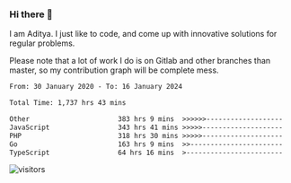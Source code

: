 ### Hi there 👋

I am Aditya. I just like to code, and come up with innovative solutions for regular problems.

Please note that a lot of work I do is on Gitlab and other branches than master, so my contribution graph will be complete mess.

<!--START_SECTION:waka-->

```txt
From: 30 January 2020 - To: 16 January 2024

Total Time: 1,737 hrs 43 mins

Other                      383 hrs 9 mins  >>>>>>-------------------   22.05 %
JavaScript                 343 hrs 41 mins >>>>>--------------------   19.78 %
PHP                        318 hrs 30 mins >>>>>--------------------   18.33 %
Go                         163 hrs 9 mins  >>-----------------------   09.39 %
TypeScript                 64 hrs 16 mins  >------------------------   03.70 %
```

<!--END_SECTION:waka-->

![visitors](https://visitor-badge.glitch.me/badge?page_id=BrainBuzzer.visitor-badge&left_color=green&right_color=red)
